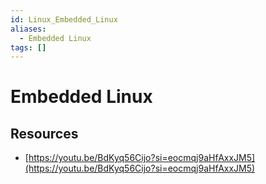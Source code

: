 ```yaml
---
id: Linux_Embedded_Linux
aliases:
  - Embedded Linux
tags: []
---
```



# Embedded Linux


## Resources

- [https://youtu.be/BdKyq56Cijo?si=eocmqj9aHfAxxJM5](https://youtu.be/BdKyq56Cijo?si=eocmqj9aHfAxxJM5)
